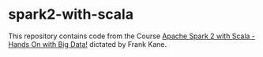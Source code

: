 # spark2-with-scala

This repository contains code from the Course [Apache Spark 2 with Scala - Hands On with Big Data!](https://www.udemy.com/apache-spark-with-scala-hands-on-with-big-data/) dictated by Frank Kane.
